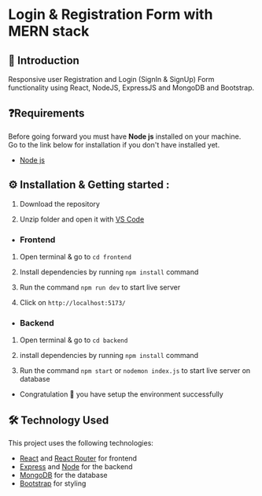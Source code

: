 # Login & Registration Form with MERN stack

## 👋 Introduction

Responsive user Registration and Login (SignIn & SignUp) Form functionality using React, NodeJS, ExpressJS and MongoDB and Bootstrap.





## ❓Requirements

Before going forward you must have **Node js** installed on your machine.  
Go to the link below for installation if you don't have installed yet.

- [Node js](https://nodejs.org/en/download)


## ⚙️ Installation & Getting started :

1. Download the repository

2. Unzip folder and open it with [VS Code](https://code.visualstudio.com/)

- <h3> Frontend

1. Open terminal & go to `cd frontend`

2. Install dependencies by running `npm install` command

3. Run the command `npm run dev` to start live server

4. Click on `http://localhost:5173/`

- <h3>Backend

1. Open terminal & go to `cd backend` 

2. install dependencies by running `npm install` command

3. Run the command `npm start` or `nodemon index.js` to start live server on database


- Congratulation 🎉 you have setup the environment successfully



## 🛠️ Technology Used

This project uses the following technologies:

- [React](https://reactjs.org) and [React Router](https://reacttraining.com/react-router/) for frontend
- [Express](http://expressjs.com/) and [Node](https://nodejs.org/en/) for the backend
- [MongoDB](https://www.mongodb.com/) for the database
- [Bootstrap](https://getbootstrap.com/) for styling

<br/>

